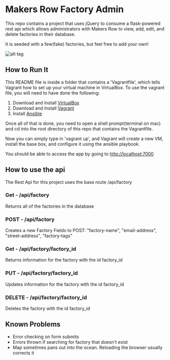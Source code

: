 # Makers Row Factory Admin
This repo contains a project that uses jQuery to consume a flask-powered rest api which allows administrators with Makers Row to view, add, edit, and delete factories in their database.

It is seeded with a few(fake) factories, but feel free to add your own!

![alt tag](https://github.com/sipplified/Makers-Row-Factory-Admin/blob/master/static/img/screenshot.jpg)

## How to Run It
This README file is inside a folder that contains a 'Vagrantfile', which tells Vagrant how to set up your virtual machine in VirtualBox.
To use the vagrant file, you will need to have done the following:

  1. Download and Install [VirtualBox](https://www.virtualbox.org/wiki/Downloads)
  2. Download and Install [Vagrant](https://www.vagrantup.com/downloads.html)
  3. Install [Ansible](http://docs.ansible.com/intro_installation.html)

Once all of that is done, you need to open a shell prompt(terminal on mac) and cd into the root directory of this repo that contains the Vagrantfile. 

Now you can simply type in 'vagrant up', and Vagrant will create a new VM, install the base box, and configure it using the ansible playbook.

You should be able to access the app by going to [http://localhost:7000](http://localhost:7000)

## How to use the api

The Rest Api for this project uses the base route /api/factory

### Get - /api/factory
Returns all of the factories in the database

### POST - /api/factory
Creates a new Factory
  Fields to POST:
      "factory-name",
      "email-address",
      "street-address",
      "factory-tags"
    
### Get - /api/factory/factory_id
Returns information for the factory with the id factory_id

### PUT - /api/factory/factory_id
Updates information for the factory with the id factory_id

### DELETE - /api/factory/factory_id
Deletes the factory with the id factory_id


## Known Problems
 - Error checking on form submits
 - Errors thrown if searching for factory that doesn't exist
 - Map sometimes pans out into the ocean. Reloading the browser usually corrects it
